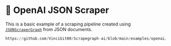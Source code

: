 # 🧥 OpenAI JSON Scraper

This is a basic example of a scraping pipeline created using [`JSONScraperGraph`](/docs/Graphs/json_scraper_graph) from JSON documents.

```python reference title="OpenAI JSON Scraper"
https://github.com/VinciGit00/Scrapegraph-ai/blob/main/examples/openai/json_scraper_openai.py
```